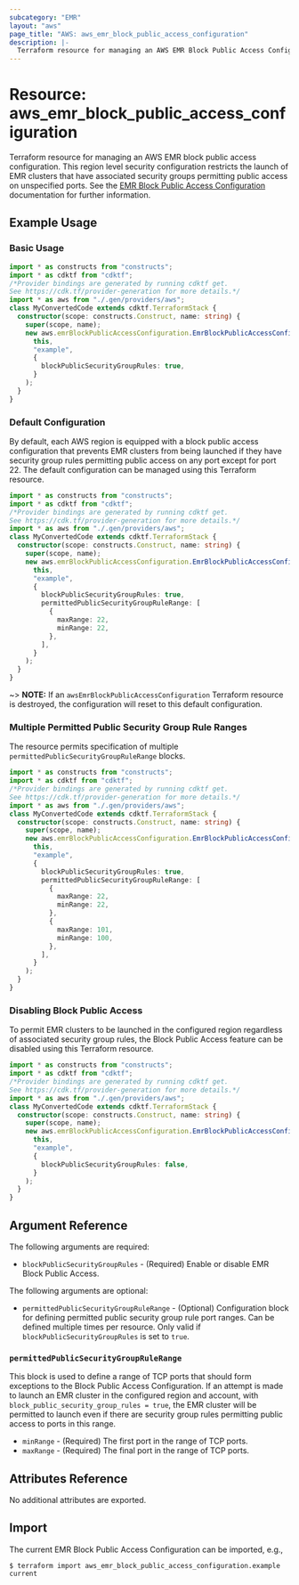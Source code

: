 ```yaml
---
subcategory: "EMR"
layout: "aws"
page_title: "AWS: aws_emr_block_public_access_configuration"
description: |-
  Terraform resource for managing an AWS EMR Block Public Access Configuration.
---
```


# Resource: aws_emr_block_public_access_configuration

Terraform resource for managing an AWS EMR block public access configuration. This region level security configuration restricts the launch of EMR clusters that have associated security groups permitting public access on unspecified ports. See the [EMR Block Public Access Configuration](https://docs.aws.amazon.com/emr/latest/ManagementGuide/emr-block-public-access.html) documentation for further information.

## Example Usage

### Basic Usage

```typescript
import * as constructs from "constructs";
import * as cdktf from "cdktf";
/*Provider bindings are generated by running cdktf get.
See https://cdk.tf/provider-generation for more details.*/
import * as aws from "./.gen/providers/aws";
class MyConvertedCode extends cdktf.TerraformStack {
  constructor(scope: constructs.Construct, name: string) {
    super(scope, name);
    new aws.emrBlockPublicAccessConfiguration.EmrBlockPublicAccessConfiguration(
      this,
      "example",
      {
        blockPublicSecurityGroupRules: true,
      }
    );
  }
}

```

### Default Configuration

By default, each AWS region is equipped with a block public access configuration that prevents EMR clusters from being launched if they have security group rules permitting public access on any port except for port 22. The default configuration can be managed using this Terraform resource.

```typescript
import * as constructs from "constructs";
import * as cdktf from "cdktf";
/*Provider bindings are generated by running cdktf get.
See https://cdk.tf/provider-generation for more details.*/
import * as aws from "./.gen/providers/aws";
class MyConvertedCode extends cdktf.TerraformStack {
  constructor(scope: constructs.Construct, name: string) {
    super(scope, name);
    new aws.emrBlockPublicAccessConfiguration.EmrBlockPublicAccessConfiguration(
      this,
      "example",
      {
        blockPublicSecurityGroupRules: true,
        permittedPublicSecurityGroupRuleRange: [
          {
            maxRange: 22,
            minRange: 22,
          },
        ],
      }
    );
  }
}

```

~> **NOTE:** If an `awsEmrBlockPublicAccessConfiguration` Terraform resource is destroyed, the configuration will reset to this default configuration.

### Multiple Permitted Public Security Group Rule Ranges

The resource permits specification of multiple `permittedPublicSecurityGroupRuleRange` blocks.

```typescript
import * as constructs from "constructs";
import * as cdktf from "cdktf";
/*Provider bindings are generated by running cdktf get.
See https://cdk.tf/provider-generation for more details.*/
import * as aws from "./.gen/providers/aws";
class MyConvertedCode extends cdktf.TerraformStack {
  constructor(scope: constructs.Construct, name: string) {
    super(scope, name);
    new aws.emrBlockPublicAccessConfiguration.EmrBlockPublicAccessConfiguration(
      this,
      "example",
      {
        blockPublicSecurityGroupRules: true,
        permittedPublicSecurityGroupRuleRange: [
          {
            maxRange: 22,
            minRange: 22,
          },
          {
            maxRange: 101,
            minRange: 100,
          },
        ],
      }
    );
  }
}

```

### Disabling Block Public Access

To permit EMR clusters to be launched in the configured region regardless of associated security group rules, the Block Public Access feature can be disabled using this Terraform resource.

```typescript
import * as constructs from "constructs";
import * as cdktf from "cdktf";
/*Provider bindings are generated by running cdktf get.
See https://cdk.tf/provider-generation for more details.*/
import * as aws from "./.gen/providers/aws";
class MyConvertedCode extends cdktf.TerraformStack {
  constructor(scope: constructs.Construct, name: string) {
    super(scope, name);
    new aws.emrBlockPublicAccessConfiguration.EmrBlockPublicAccessConfiguration(
      this,
      "example",
      {
        blockPublicSecurityGroupRules: false,
      }
    );
  }
}

```

## Argument Reference

The following arguments are required:

* `blockPublicSecurityGroupRules` - (Required) Enable or disable EMR Block Public Access.

The following arguments are optional:

* `permittedPublicSecurityGroupRuleRange` - (Optional) Configuration block for defining permitted public security group rule port ranges. Can be defined multiple times per resource. Only valid if `blockPublicSecurityGroupRules` is set to `true`.

### `permittedPublicSecurityGroupRuleRange`

This block is used to define a range of TCP ports that should form exceptions to the Block Public Access Configuration. If an attempt is made to launch an EMR cluster in the configured region and account, with `block_public_security_group_rules = true`, the EMR cluster will be permitted to launch even if there are security group rules permitting public access to ports in this range.

* `minRange` - (Required) The first port in the range of TCP ports.
* `maxRange` - (Required) The final port in the range of TCP ports.

## Attributes Reference

No additional attributes are exported.

## Import

The current EMR Block Public Access Configuration can be imported, e.g.,

```
$ terraform import aws_emr_block_public_access_configuration.example current
```

<!-- cache-key: cdktf-0.17.0-pre.15 input-25b9375c3eceb10121bf17f75e95c6548f5960a8aa7a1c4275e435d6ad8ab162 -->